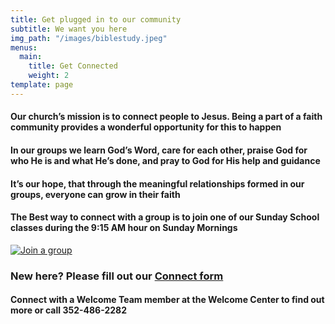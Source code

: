 ```yaml
---
title: Get plugged in to our community
subtitle: We want you here
img_path: "/images/biblestudy.jpeg"
menus:
  main:
    title: Get Connected
    weight: 2
template: page
---
```


#### **Our church’s mission is to connect people to Jesus.** Being a part of a faith community provides a wonderful opportunity for this to happen

#### In our groups we learn God’s Word, care for each other, praise God for who He is and what He’s done, and pray to God for His help and guidance

#### It’s our hope, that through the meaningful relationships formed in our groups, everyone can grow in their faith

#### The Best way to connect with a group is to join one of our Sunday School classes during the 9:15 AM hour on Sunday Mornings

[![Join a group](https://res.cloudinary.com/dsmtzkexd/image/upload/f_auto,q_auto/v1598372537/1873AFBD-D9E2-4089-8C6E-068388C28BB3.png)](https://forms.gle/y5x9F4mQ7MPHGUCB6)

### New here? Please fill out our [Connect form](https://forms.gle/651RQkxsmr3C6CMV8)

#### Connect with a Welcome Team member at the Welcome Center to find out more or call 352-486-2282
